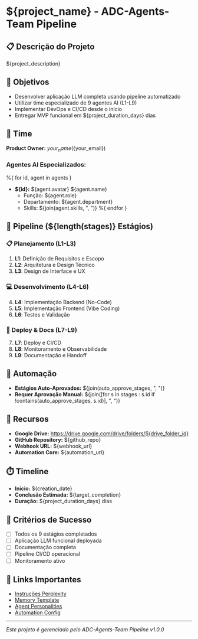 # ${project_name} - ADC-Agents-Team Pipeline

## 📋 Descrição do Projeto

${project_description}

## 🎯 Objetivos

- Desenvolver aplicação LLM completa usando pipeline automatizado
- Utilizar time especializado de 9 agentes AI (L1-L9)
- Implementar DevOps e CI/CD desde o início
- Entregar MVP funcional em ${project_duration_days} dias

## 👥 Time

**Product Owner:** ${your_name} (${your_email})

### Agentes AI Especializados:

%{ for id, agent in agents }
- **${id}:** ${agent.avatar} ${agent.name}
  - Função: ${agent.role}
  - Departamento: ${agent.department}
  - Skills: ${join(agent.skills, ", ")}
%{ endfor }

## 🚀 Pipeline (${length(stages)} Estágios)

### 📋 Planejamento (L1-L3)
1. **L1**: Definição de Requisitos e Escopo
2. **L2**: Arquitetura e Design Técnico  
3. **L3**: Design de Interface e UX

### 💻 Desenvolvimento (L4-L6)
4. **L4**: Implementação Backend (No-Code)
5. **L5**: Implementação Frontend (Vibe Coding)
6. **L6**: Testes e Validação

### 🚀 Deploy & Docs (L7-L9)
7. **L7**: Deploy e CI/CD
8. **L8**: Monitoramento e Observabilidade
9. **L9**: Documentação e Handoff

## 🔄 Automação

- **Estágios Auto-Aprovados:** ${join(auto_approve_stages, ", ")}
- **Requer Aprovação Manual:** ${join([for s in stages : s.id if !contains(auto_approve_stages, s.id)], ", ")}

## 📂 Recursos

- **Google Drive:** https://drive.google.com/drive/folders/${drive_folder_id}
- **GitHub Repository:** ${github_repo}
- **Webhook URL:** ${webhook_url}
- **Automation Core:** ${automation_url}

## ⏱️ Timeline

- **Início:** ${creation_date}
- **Conclusão Estimada:** ${target_completion}
- **Duração:** ${project_duration_days} dias

## 🎯 Critérios de Sucesso

- [ ] Todos os 9 estágios completados
- [ ] Aplicação LLM funcional deployada
- [ ] Documentação completa
- [ ] Pipeline CI/CD operacional
- [ ] Monitoramento ativo

## 🔗 Links Importantes

- [Instruções Perplexity](${perplexity_instructions_url})
- [Memory Template](${memory_template_url})
- [Agent Personalities](${agent_personalities_url})
- [Automation Config](${automation_config_url})

---

*Este projeto é gerenciado pelo ADC-Agents-Team Pipeline v1.0.0*